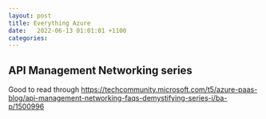 ```yaml
---
layout: post
title: Everything Azure
date:   2022-06-13 01:01:01 +1100
categories: 
---
```


## API Management Networking series

Good to read through https://techcommunity.microsoft.com/t5/azure-paas-blog/api-management-networking-faqs-demystifying-series-i/ba-p/1500996